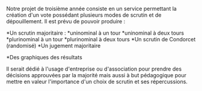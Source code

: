 Notre projet de troisième année consiste en un service permettant la création d'un vote possédant plusieurs modes de scrutin et de dépouillement.
Il est prévu de pouvoir produire :

*Un scrutin majoritaire : 
  *uninominal à un tour
  *uninominal à deux tours
  *plurinominal à un tour
  *plurinominal à deux tours
*Un scrutin de Condorcet (randomisé)
*Un jugement majoritaire

*Des graphiques des résultats

Il serait dédié à l'usage d'entreprise ou d'association pour prendre des décisions approuvées par la majorité mais aussi à but pédagogique pour mettre en valeur l'importance d'un choix de scrutin et ses répercussions.
